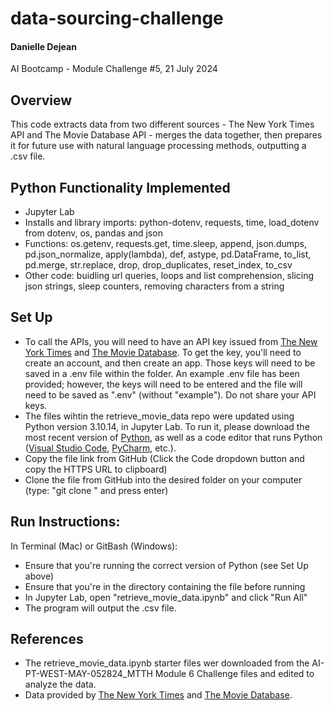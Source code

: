 # data-sourcing-challenge
#### Danielle Dejean 
AI Bootcamp - Module Challenge #5,
21 July 2024
## Overview
This code extracts data from two different sources - The New York Times API and The Movie Database API -  merges the data together, then prepares it for future use with natural language processing methods, outputting a .csv file.

## Python Functionality Implemented
* Jupyter Lab
* Installs and library imports: python-dotenv, requests, time, load_dotenv from dotenv, os, pandas and json
* Functions: os.getenv, requests.get, time.sleep, append, json.dumps, pd.json_normalize, apply(lambda), def, astype, pd.DataFrame, to_list, pd.merge, str.replace, drop, drop_duplicates, reset_index, to_csv
* Other code: buidling url queries, loops and list comprehension, slicing json strings, sleep counters, removing characters from a string


## Set Up
* To call the APIs, you will need to have an API key issued from [The New York Times](https://developer.nytimes.com) and [The Movie Database](https://www.themoviedb.org). To get the key, you'll need to create an account, and then create an app. Those keys will need to be saved in a .env file within the folder. An example .env file has been provided; however, the keys will need to be entered and the file will need to be saved as ".env" (without "example"). Do not share your API keys.
* The files wihtin the retrieve_movie_data repo were updated using Python version 3.10.14, in Jupyter Lab. To run it, please download the most recent version of [Python](https://www.python.org/downloads/), as well as a code editor that runs Python ([Visual Studio Code](https://code.visualstudio.com/download), [PyCharm](https://www.jetbrains.com/pycharm/download/?section=mac), etc.).
* Copy the file link from GitHub (Click the Code dropdown button and copy the HTTPS URL to clipboard)
* Clone the file from GitHub into the desired folder on your computer (type: "git clone <link to file>" and press enter)
## Run Instructions:
In Terminal (Mac) or GitBash (Windows):
* Ensure that you're running the correct version of Python (see Set Up above)
* Ensure that you're in the directory containing the file before running
* In Jupyter Lab, open "retrieve_movie_data.ipynb" and click "Run All"
* The program will output the .csv file.  
## References
* The retrieve_movie_data.ipynb starter files wer downloaded from the AI-PT-WEST-MAY-052824_MTTH Module 6 Challenge files and edited to analyze the data.
* Data provided by [The New York Times](https://developer.nytimes.com) and [The Movie Database](https://www.themoviedb.org).



